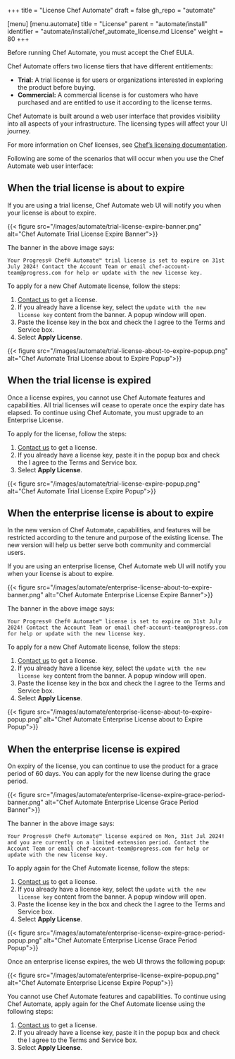 +++
title = "License Chef Automate"
draft = false
gh_repo = "automate"

[menu]
  [menu.automate]
    title = "License"
    parent = "automate/install"
    identifier = "automate/install/chef_automate_license.md License"
    weight = 80
+++

Before running Chef Automate, you must accept the Chef EULA.

Chef Automate offers two license tiers that have different entitlements:

* **Trial:** A trial license is for users or organizations interested in exploring the product before buying.
* **Commercial:** A commercial license is for customers who have purchased and are entitled to use it according to the license terms.

Chef Automate is built around a web user interface that provides visibility into all aspects of your infrastructure. The licensing types will affect your UI journey.

For more information on Chef licenses, see [Chef’s licensing documentation](https://docs.chef.io/licensing/).

Following are some of the scenarios that will occur when you use the Chef Automate web user interface:

## When the trial license is about to expire

If you are using a trial license, Chef Automate web UI will notify you when your license is about to expire.

{{< figure src="/images/automate/trial-license-expire-banner.png" alt="Chef Automate Trial License Expire Banner">}}

The banner in the above image says:

`Your Progress® Chef® Automate™ trial license is set to expire on 31st July 2024! Contact the Account Team or email chef-account-team@progress.com for help or update with the new license key.`

To apply for a new Chef Automate license, follow the steps:

1. [Contact us](https://www.chef.io/contact-us) to get a license.
1. If you already have a license key, select the `update with the new license key` content from the banner. A popup window will open.
1. Paste the license key in the box and check the I agree to the Terms and Service box.
1. Select **Apply License**.

{{< figure src="/images/automate/trial-license-about-to-expire-popup.png" alt="Chef Automate Trial License about to Expire Popup">}}

## When the trial license is expired

Once a license expires, you cannot use Chef Automate features and capabilities. All trial licenses will cease to operate once the expiry date has elapsed. To continue using Chef Automate, you must upgrade to an Enterprise License.

To apply for the license, follow the steps:

1. [Contact us](https://www.chef.io/contact-us) to get a license.
1. If you already have a license key, paste it in the popup box and check the I agree to the Terms and Service box.
1. Select **Apply License**.

{{< figure src="/images/automate/trial-license-expire-popup.png" alt="Chef Automate Trial License Expire Popup">}}

## When the enterprise license is about to expire

In the new version of Chef Automate, capabilities, and features will be restricted according to the tenure and purpose of the existing license. The new version will help us better serve both community and commercial users.

If you are using an enterprise license, Chef Automate web UI will notify you when your license is about to expire.

{{< figure src="/images/automate/enterprise-license-about-to-expire-banner.png" alt="Chef Automate Enterprise License Expire Banner">}}

The banner in the above image says:

`Your Progress® Chef® Automate™ license is set to expire on 31st July 2024! Contact the Account Team or email chef-account-team@progress.com for help or update with the new license key.`

To apply for a new Chef Automate license, follow the steps:

1. [Contact us](https://www.chef.io/contact-us) to get a license.
1. If you already have a license key, select the `update with the new license key` content from the banner. A popup window will open.
1. Paste the license key in the box and check the I agree to the Terms and Service box.
1. Select **Apply License**.

{{< figure src="/images/automate/enterprise-license-about-to-expire-popup.png" alt="Chef Automate Enterprise License about to Expire Popup">}}

## When the enterprise license is expired

On expiry of the license, you can continue to use the product for a grace period of 60 days. You can apply for the new license during the grace period.

{{< figure src="/images/automate/enterprise-license-expire-grace-period-banner.png" alt="Chef Automate Enterprise License Grace Period Banner">}}

The banner in the above image says:

`Your Progress® Chef® Automate™ license expired on Mon, 31st Jul 2024! and you are currently on a limited extension period. Contact the Account Team or email chef-account-team@progress.com for help or update with the new license key.`

To apply again for the Chef Automate license, follow the steps:

1. [Contact us](https://www.chef.io/contact-us) to get a license.
1. If you already have a license key, select the `update with the new license key` content from the banner. A popup window will open.
1. Paste the license key in the box and check the I agree to the Terms and Service box.
1. Select **Apply License**.

{{< figure src="/images/automate/enterprise-license-expire-grace-period-popup.png" alt="Chef Automate Enterprise License Grace Period Popup">}}

Once an enterprise license expires, the web UI throws the following popup:

{{< figure src="/images/automate/enterprise-license-expire-popup.png" alt="Chef Automate Enterprise License Expire Popup">}}

You cannot use Chef Automate features and capabilities. To continue using Chef Automate, apply again for the Chef Automate license using the following steps:

1. [Contact us](https://www.chef.io/contact-us) to get a license.
1. If you already have a license key, paste it in the popup box and check the I agree to the Terms and Service box.
1. Select **Apply License**.

